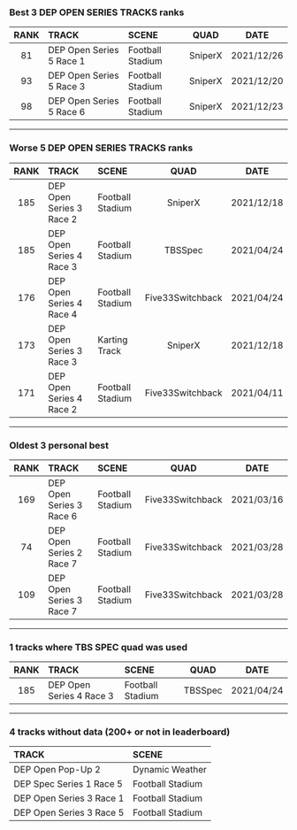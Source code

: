 ### Best 3 DEP OPEN SERIES TRACKS ranks
|RANK|TRACK|SCENE|QUAD|DATE|
|:---:|:---|:---|:---:|:---:|
|81|DEP Open Series 5 Race 1|Football Stadium|SniperX|2021/12/26|
|93|DEP Open Series 5 Race 3|Football Stadium|SniperX|2021/12/20|
|98|DEP Open Series 5 Race 6|Football Stadium|SniperX|2021/12/23|
---
### Worse 5 DEP OPEN SERIES TRACKS ranks
|RANK|TRACK|SCENE|QUAD|DATE|
|:---:|:---|:---|:---:|:---:|
|185|DEP Open Series 3 Race 2|Football Stadium|SniperX|2021/12/18|
|185|DEP Open Series 4 Race 3|Football Stadium|TBSSpec|2021/04/24|
|176|DEP Open Series 4 Race 4|Football Stadium|Five33Switchback|2021/04/24|
|173|DEP Open Series 3 Race 3|Karting Track|SniperX|2021/12/18|
|171|DEP Open Series 4 Race 2|Football Stadium|Five33Switchback|2021/04/11|
---
### Oldest 3 personal best
|RANK|TRACK|SCENE|QUAD|DATE|
|:---:|:---|:---|:---:|:---:|
|169|DEP Open Series 3 Race 6|Football Stadium|Five33Switchback|2021/03/16|
|74|DEP Open Series 2 Race 7|Football Stadium|Five33Switchback|2021/03/28|
|109|DEP Open Series 3 Race 7|Football Stadium|Five33Switchback|2021/03/28|
---
### 1 tracks where TBS SPEC quad was used
|RANK|TRACK|SCENE|QUAD|DATE|
|:---:|:---|:---|:---:|:---:|
|185|DEP Open Series 4 Race 3|Football Stadium|TBSSpec|2021/04/24|
---
### 4 tracks without data (200+ or not in leaderboard)
|TRACK|SCENE|
|:---|:---|
|DEP Open Pop-Up 2|Dynamic Weather|
|DEP Spec Series 1 Race 5|Football Stadium|
|DEP Open Series 3 Race 1|Football Stadium|
|DEP Open Series 3 Race 5|Football Stadium|
